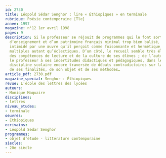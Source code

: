```yaml
---
id: 2730
title: Léopold Sédar Senghor : lire « Éthiopiques » en terminale
rubrique: Poésie contemporaine [Tle]
annee: 1997
magazine: n°12 1er avril 1998
pages: 9
description: Si le professeur se réjouit de programmes qui le font sortir des routines
  d’enseignement et d’un patrimoine français minimal trop bien balisé, il est aussi
  intimidé par une œuvre qu’il perçoit comme foisonnante et hermétique, riche de références
  multiples autant qu’éclectiques. D’un côté, le recueil semble très éloigné des préoccupations,
  des compétences de lecture et de la culture de ses élèves ; de l’autre, il renvoie
  le professeur à ses incertitudes didactiques et pédagogiques, dans le champ d’une
  discipline scolaire encore traversée de débats contradictoires sur la définition
  de ses finalités, de son objet et de ses méthodes…
article_pdf: 2730.pdf
magazine_special: Senghor : Éthiopiques
revue: L’école des lettres des lycées
auteurs:
- Monique Maquaire
disciplines:
- lettres
niveau_etudes:
- terminale
oeuvres:
- Éthiopiques
ecrivains:
- Léopold Sédar Senghor
programmes:
- objet d’étude - littérature contemporaine
siecles:
- 20e siècle
---
```

